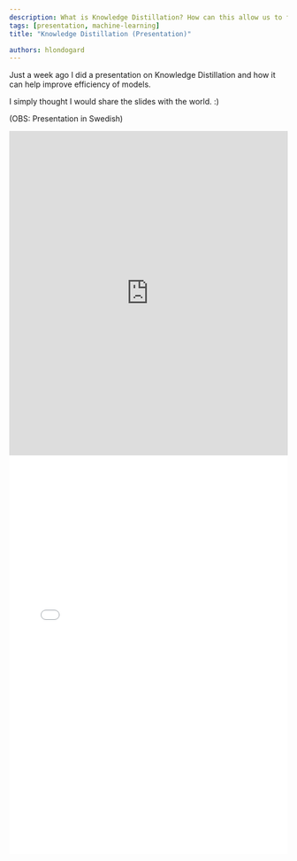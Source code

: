 ```yaml
---
description: What is Knowledge Distillation? How can this allow us to further utilize models and increase efficiency manifold?
tags: [presentation, machine-learning]
title: "Knowledge Distillation (Presentation)"

authors: hlondogard
---
```


Just a week ago I did a presentation on Knowledge Distillation and how it can help improve efficiency of models. 
<!--truncate-->

I simply thought I would share the slides with the world. :)

(OBS: Presentation in Swedish)
<iframe width="100%" height="586" src="https://www.youtube.com/embed/FUtuAHqPk6o" title="YouTube video player" frameborder="0" allow="accelerometer; autoplay; clipboard-write; encrypted-media; gyroscope; picture-in-picture" allowfullscreen></iframe>

<embed src="/Knowledge%20Distillation.pdf" width="100%" height="720px" type="application/pdf"/>